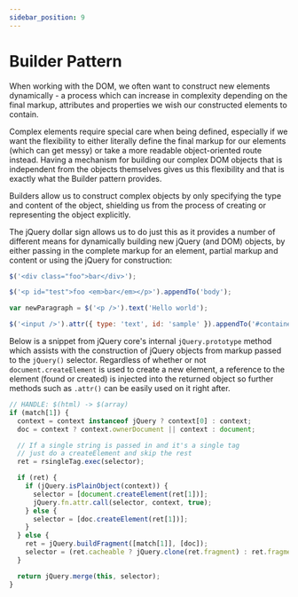 ```yaml
---
sidebar_position: 9
---
```


# Builder Pattern

When working with the DOM, we often want to construct new elements dynamically - a process which can increase in complexity depending on the final markup, attributes and properties we wish our constructed elements to contain.

Complex elements require special care when being defined, especially if we want the flexibility to either literally define the final markup for our elements (which can get messy) or take a more readable object-oriented route instead. Having a mechanism for building our complex DOM objects that is independent from the objects themselves gives us this flexibility and that is exactly what the Builder pattern provides.

Builders allow us to construct complex objects by only specifying the type and content of the object, shielding us from the process of creating or representing the object explicitly.

The jQuery dollar sign allows us to do just this as it provides a number of different means for dynamically building new jQuery (and DOM) objects, by either passing in the complete markup for an element, partial markup and content or using the jQuery for construction:

```js
$('<div class="foo">bar</div>');

$('<p id="test">foo <em>bar</em></p>').appendTo('body');

var newParagraph = $('<p />').text('Hello world');

$('<input />').attr({ type: 'text', id: 'sample' }).appendTo('#container');
```

Below is a snippet from jQuery core's internal `jQuery.prototype` method which assists with the construction of jQuery objects from markup passed to the `jQuery()` selector. Regardless of whether or not `document.createElement` is used to create a new element, a reference to the element (found or created) is injected into the returned object so further methods such as `.attr()` can be easily used on it right after.

```js
// HANDLE: $(html) -> $(array)
if (match[1]) {
  context = context instanceof jQuery ? context[0] : context;
  doc = context ? context.ownerDocument || context : document;

  // If a single string is passed in and it's a single tag
  // just do a createElement and skip the rest
  ret = rsingleTag.exec(selector);

  if (ret) {
    if (jQuery.isPlainObject(context)) {
      selector = [document.createElement(ret[1])];
      jQuery.fn.attr.call(selector, context, true);
    } else {
      selector = [doc.createElement(ret[1])];
    }
  } else {
    ret = jQuery.buildFragment([match[1]], [doc]);
    selector = (ret.cacheable ? jQuery.clone(ret.fragment) : ret.fragment).childNodes;
  }

  return jQuery.merge(this, selector);
}
```
